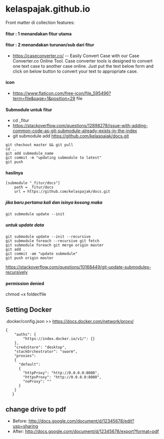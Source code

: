 # kelaspajak.github.io
Front matter di collection features:

#### fitur : 1 menandakan fitur utama
#### fitur : 2 menandakan turunan/sub dari fitur

- https://caseconverter.co/ -- Easily Convert Case with our Case Converter.co Online Tool. Case converter tools is designed to convert one text case to another case online. Just put the text below form and click on below button to convert your text to appropriate case.

#### icon
- https://www.flaticon.com/free-icon/file_595496?term=file&page=1&position=29 file

#### Submodule untuk fitur
- cd _fitur 
- https://stackoverflow.com/questions/12898278/issue-with-adding-common-code-as-git-submodule-already-exists-in-the-index
- git submodule add https://github.com/kelaspajak/docs.git

```cd submodule_name
git checkout master && git pull
cd ..
git add submodule_name
git commit -m "updating submodule to latest"
git push
```

#### hasilnya 


```
[submodule "_fitur/docs"]
	path = _fitur/docs
	url = https://github.com/kelaspajak/docs.git
```

##### jika baru pertama kali dan isinya kosong maka

`git submodule update --init`

##### untuk update data
```
git submodule update --init --recursive
git submodule foreach --recursive git fetch
git submodule foreach git merge origin master
git add .
git commit -am "update submodule"
git push origin master
```

https://stackoverflow.com/questions/10168449/git-update-submodules-recursively

#### permission denied
chmod +x folder/file


## Setting Docker

.docker/config.json >> https://docs.docker.com/network/proxy/

```
{
    "auths": {
        "https://index.docker.io/v1/": {}
    },
    "credsStore": "desktop",
    "stackOrchestrator": "swarm",
    "proxies":
    {
      "default":
      {
        "httpProxy": "http://0.0.0.0:8080",
        "httpsProxy": "http://0.0.0.0:8080",
        "noProxy": ""
      }
    }
   }
```

## change drive to pdf
- Before: http://docs.google.com/document/d/12345678/edit?usp=sharing
- After: http://docs.google.com/document/d/12345678/export?format=pdf